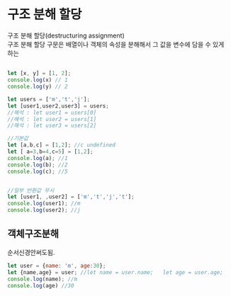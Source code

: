 # 구조 분해 할당

구조 분해 할당\(destructuring assignment\)  
구조 분해 할당 구문은 배열이나 객체의 속성을 분해해서 그 값을 변수에 담을 수 있게 하는 

## 

```javascript
let [x, y] = [1, 2];
console.log(x) // 1
console.log(y) // 2

let users = ['m','t','j'];
let [user1,user2,user3] = users;
//해석 : let user1 = users[0]
//해석 : let user2 = users[1]
//해석 : let user3 = users[2]

//기본값
let [a,b,c] = [1,2]; //c undefined
let [ a=3,b=4,c=5] = [1,2];
console.log(a); //1
console.log(b); //2
console.log(c); //5


//일부 반환값 무시
let [user1, ,user2] = ['m','t','j','t'];
console.log(user1); //m
console.log(user2); //j
```

## 객체구조분해

순서신경안써도됨.

```javascript
let user = {name: 'm', age:30};
let {name,age} = user; //let name = user.name;   let age = user.age;
console.log(name); //m
console.log(age) //30
```



